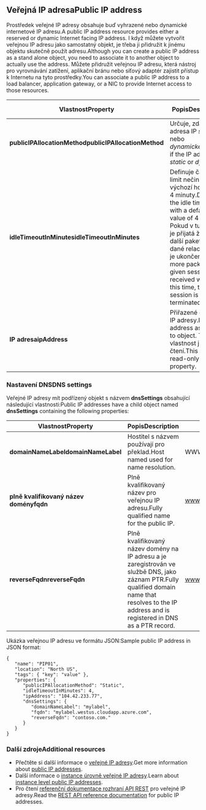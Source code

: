 ## <a name="public-ip-address"></a><span data-ttu-id="130ba-101">Veřejná IP adresa</span><span class="sxs-lookup"><span data-stu-id="130ba-101">Public IP address</span></span>
<span data-ttu-id="130ba-102">Prostředek veřejné IP adresy obsahuje buď vyhrazené nebo dynamické internetové IP adresu.</span><span class="sxs-lookup"><span data-stu-id="130ba-102">A public IP address resource provides either a reserved or dynamic Internet facing IP address.</span></span> <span data-ttu-id="130ba-103">I když můžete vytvořit veřejnou IP adresu jako samostatný objekt, je třeba ji přidružit k jinému objektu skutečně použít adresu.</span><span class="sxs-lookup"><span data-stu-id="130ba-103">Although you can create a public IP address as a stand alone object, you need to associate it to another object to actually use the address.</span></span> <span data-ttu-id="130ba-104">Můžete přidružit veřejnou IP adresu, která nástroj pro vyrovnávání zatížení, aplikační bránu nebo síťový adaptér zajistit přístup k Internetu na tyto prostředky.</span><span class="sxs-lookup"><span data-stu-id="130ba-104">You can associate a public IP address to a load balancer, application  gateway, or a NIC to provide Internet access to those resources.</span></span>  

| <span data-ttu-id="130ba-105">Vlastnost</span><span class="sxs-lookup"><span data-stu-id="130ba-105">Property</span></span> | <span data-ttu-id="130ba-106">Popis</span><span class="sxs-lookup"><span data-stu-id="130ba-106">Description</span></span> | <span data-ttu-id="130ba-107">Ukázkové hodnoty</span><span class="sxs-lookup"><span data-stu-id="130ba-107">Sample values</span></span> |
| --- | --- | --- |
| <span data-ttu-id="130ba-108">**publicIPAllocationMethod**</span><span class="sxs-lookup"><span data-stu-id="130ba-108">**publicIPAllocationMethod**</span></span> |<span data-ttu-id="130ba-109">Určuje, zda je adresa IP *statické* nebo *dynamické*.</span><span class="sxs-lookup"><span data-stu-id="130ba-109">Defines if the IP address is *static* or *dynamic*.</span></span> |<span data-ttu-id="130ba-110">static, dynamické</span><span class="sxs-lookup"><span data-stu-id="130ba-110">static, dynamic</span></span> |
| <span data-ttu-id="130ba-111">**idleTimeoutInMinutes**</span><span class="sxs-lookup"><span data-stu-id="130ba-111">**idleTimeoutInMinutes**</span></span> |<span data-ttu-id="130ba-112">Definuje časový limit nečinnosti, s výchozí hodnotou 4 minuty.</span><span class="sxs-lookup"><span data-stu-id="130ba-112">Defines the idle time out, with a default value of 4 minutes.</span></span> <span data-ttu-id="130ba-113">Pokud v tuto chvíli je přijatá žádné další pakety pro dané relace, relace je ukončena.</span><span class="sxs-lookup"><span data-stu-id="130ba-113">If no more packets for a given session is received within this time, the session is terminated.</span></span> |<span data-ttu-id="130ba-114">Libovolná hodnota od 4 do 30.</span><span class="sxs-lookup"><span data-stu-id="130ba-114">any value between 4 and 30</span></span> |
| <span data-ttu-id="130ba-115">**IP adresa**</span><span class="sxs-lookup"><span data-stu-id="130ba-115">**ipAddress**</span></span> |<span data-ttu-id="130ba-116">Přiřazené objektu IP adresy.</span><span class="sxs-lookup"><span data-stu-id="130ba-116">IP address assigned to object.</span></span> <span data-ttu-id="130ba-117">Toto je vlastnost jen pro čtení.</span><span class="sxs-lookup"><span data-stu-id="130ba-117">This is a read-only property.</span></span> |<span data-ttu-id="130ba-118">104.42.233.77</span><span class="sxs-lookup"><span data-stu-id="130ba-118">104.42.233.77</span></span> |

### <a name="dns-settings"></a><span data-ttu-id="130ba-119">Nastavení DNS</span><span class="sxs-lookup"><span data-stu-id="130ba-119">DNS settings</span></span>
<span data-ttu-id="130ba-120">Veřejné IP adresy mít podřízený objekt s názvem **dnsSettings** obsahující následující vlastnosti:</span><span class="sxs-lookup"><span data-stu-id="130ba-120">Public IP addresses have a child object named **dnsSettings** containing the following properties:</span></span>

| <span data-ttu-id="130ba-121">Vlastnost</span><span class="sxs-lookup"><span data-stu-id="130ba-121">Property</span></span> | <span data-ttu-id="130ba-122">Popis</span><span class="sxs-lookup"><span data-stu-id="130ba-122">Description</span></span> | <span data-ttu-id="130ba-123">Ukázkové hodnoty</span><span class="sxs-lookup"><span data-stu-id="130ba-123">Sample values</span></span> |
| --- | --- | --- |
| <span data-ttu-id="130ba-124">**domainNameLabel**</span><span class="sxs-lookup"><span data-stu-id="130ba-124">**domainNameLabel**</span></span> |<span data-ttu-id="130ba-125">Hostitel s názvem používají pro překlad.</span><span class="sxs-lookup"><span data-stu-id="130ba-125">Host named used for name resolution.</span></span> |<span data-ttu-id="130ba-126">WWW, ftp, vm1</span><span class="sxs-lookup"><span data-stu-id="130ba-126">www, ftp, vm1</span></span> |
| <span data-ttu-id="130ba-127">**plně kvalifikovaný název domény**</span><span class="sxs-lookup"><span data-stu-id="130ba-127">**fqdn**</span></span> |<span data-ttu-id="130ba-128">Plně kvalifikovaný název pro veřejnou IP adresu.</span><span class="sxs-lookup"><span data-stu-id="130ba-128">Fully qualified name for the public IP.</span></span> |<span data-ttu-id="130ba-129">www.westus.cloudapp.Azure.com</span><span class="sxs-lookup"><span data-stu-id="130ba-129">www.westus.cloudapp.azure.com</span></span> |
| <span data-ttu-id="130ba-130">**reverseFqdn**</span><span class="sxs-lookup"><span data-stu-id="130ba-130">**reverseFqdn**</span></span> |<span data-ttu-id="130ba-131">Plně kvalifikovaný název domény na IP adresu a je zaregistrován ve službě DNS, jako záznam PTR.</span><span class="sxs-lookup"><span data-stu-id="130ba-131">Fully qualified domain name that resolves to the IP address and is registered in DNS as a PTR record.</span></span> |<span data-ttu-id="130ba-132">www.contoso.com.</span><span class="sxs-lookup"><span data-stu-id="130ba-132">www.contoso.com.</span></span> |

<span data-ttu-id="130ba-133">Ukázka veřejnou IP adresu ve formátu JSON:</span><span class="sxs-lookup"><span data-stu-id="130ba-133">Sample public IP address in JSON format:</span></span>

    {
       "name": "PIP01",
       "location": "North US",
       "tags": { "key": "value" },
       "properties": {
          "publicIPAllocationMethod": "Static",
          "idleTimeoutInMinutes": 4,
          "ipAddress": "104.42.233.77",
          "dnsSettings": {
             "domainNameLabel": "mylabel",
             "fqdn": "mylabel.westus.cloudapp.azure.com",
             "reverseFqdn": "contoso.com."
          }
       }
    } 

### <a name="additional-resources"></a><span data-ttu-id="130ba-134">Další zdroje</span><span class="sxs-lookup"><span data-stu-id="130ba-134">Additional resources</span></span>
* <span data-ttu-id="130ba-135">Přečtěte si další informace o [veřejné IP adresy](../articles/virtual-network/virtual-networks-reserved-public-ip.md).</span><span class="sxs-lookup"><span data-stu-id="130ba-135">Get more information about [public IP addresses](../articles/virtual-network/virtual-networks-reserved-public-ip.md).</span></span>
* <span data-ttu-id="130ba-136">Další informace o [instance úrovně veřejné IP adresy](../articles/virtual-network/virtual-networks-instance-level-public-ip.md).</span><span class="sxs-lookup"><span data-stu-id="130ba-136">Learn about [instance level public IP addresses](../articles/virtual-network/virtual-networks-instance-level-public-ip.md).</span></span>
* <span data-ttu-id="130ba-137">Pro čtení [referenční dokumentace rozhraní API REST](https://msdn.microsoft.com/library/azure/mt163638.aspx) pro veřejné IP adresy.</span><span class="sxs-lookup"><span data-stu-id="130ba-137">Read the [REST API reference documentation](https://msdn.microsoft.com/library/azure/mt163638.aspx) for public IP addresses.</span></span>

